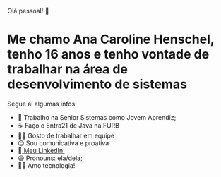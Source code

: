 Olá pessoal! 👋


<h1>Me chamo Ana Caroline Henschel, tenho 16 anos e tenho vontade de trabalhar na área de desenvolvimento de sistemas</h1>
Segue aí algumas infos:

- 💼 Trabalho na Senior Sistemas como Jovem Aprendiz;
- ☕ Faço o Entra21 de Java na FURB
- 🙋‍♀️ Gosto de trabalhar em equipe
- 😊 Sou comunicativa e proativa
- 📢<a href= 'https://www.linkedin.com/in/ana-caroline-h-72b2811ba/' > Meu LinkedIn:</a>
- 😄 Pronouns: ela/dela;
- 👩‍💻 Amo tecnologia!

  
